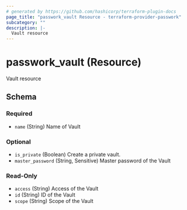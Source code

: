 ```yaml
---
# generated by https://github.com/hashicorp/terraform-plugin-docs
page_title: "passwork_vault Resource - terraform-provider-passwork"
subcategory: ""
description: |-
  Vault resource
---
```


# passwork_vault (Resource)

Vault resource



<!-- schema generated by tfplugindocs -->
## Schema

### Required

- `name` (String) Name of Vault

### Optional

- `is_private` (Boolean) Create a private vault.
- `master_password` (String, Sensitive) Master password of the Vault

### Read-Only

- `access` (String) Access of the Vault
- `id` (String) ID of the Vault
- `scope` (String) Scope of the Vault
